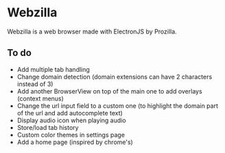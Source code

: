 # Webzilla

Webzilla is a web browser made with ElectronJS by Prozilla.

## To do

- Add multiple tab handling
- Change domain detection (domain extensions can have 2 characters instead of 3)
- Add another BrowserView on top of the main one to add overlays (context menus)
- Change the url input field to a custom one (to highlight the domain part of the url and add autocomplete text)
- Display audio icon when playing audio
- Store/load tab history
- Custom color themes in settings page
- Add a home page (inspired by chrome's)
